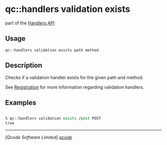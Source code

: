 qc::handlers validation exists
==============

part of the [Handlers API](../handlers-api.md)

Usage
-----
`qc::handlers validation exists path method`

Description
-----------
Checks if a validation handler exists for the given path and method.

See [Registration](../registration.md) for more information regarding validation handlers.

Examples
--------
```tcl

% qc::handlers validation exists /post POST
true
```

----------------------------------
*[Qcode Software Limited] [qcode]*

[qcode]: http://www.qcode.co.uk "Qcode Software"